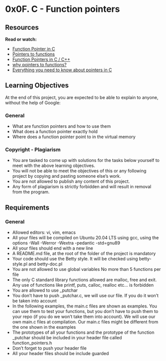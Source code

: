 # 0x0F. C - Function pointers
## Resources
**Read or watch:**

- [Function Pointer in C](https://intranet.alxswe.com/rltoken/yt8Q9jxzT_gyRAvnNkAgkw)
- [Pointers to functions](https://intranet.alxswe.com/rltoken/wP-yWvo9IqbcQsywMmh_iQ)
- [Function Pointers in C / C++](https://intranet.alxswe.com/rltoken/dAN27S1yyBPeBa8RGfvPNA)
- [why pointers to functions?](https://intranet.alxswe.com/rltoken/1vvWpH9Ux8axOLc9jPWcMw)
- [Everything you need to know about pointers in C](https://intranet.alxswe.com/rltoken/G_0lQzs4LAd1e5tKhNMPiw)

## Learning Objectives
At the end of this project, you are expected to be able to explain to anyone, without the help of Google:

### General
- What are function pointers and how to use them
- What does a function pointer exactly hold
- Where does a function pointer point to in the virtual memory

### Copyright - Plagiarism
- You are tasked to come up with solutions for the tasks below yourself to meet with the above learning objectives.
- You will not be able to meet the objectives of this or any following project by copying and pasting someone else’s work.
- You are not allowed to publish any content of this project.
- Any form of plagiarism is strictly forbidden and will result in removal from the program.
## Requirements
### General
- Allowed editors: vi, vim, emacs
- All your files will be compiled on Ubuntu 20.04 LTS using gcc, using the options -Wall -Werror -Wextra -pedantic -std=gnu89
- All your files should end with a new line
- A README.md file, at the root of the folder of the project is mandatory
- Your code should use the Betty style. It will be checked using betty-style.pl and betty-doc.pl
- You are not allowed to use global variables
No more than 5 functions per file
- The only C standard library functions allowed are malloc, free and exit. Any use of functions like printf, puts, calloc, realloc etc… is forbidden
- You are allowed to use _putchar
- You don’t have to push _putchar.c, we will use our file. If you do it won’t be taken into account
- In the following examples, the main.c files are shown as examples. You can use them to test your functions, but you don’t have to push them to your repo (if you do we won’t take them into account). We will use our own main.c files at compilation. Our main.c files might be different from the one shown in the examples
- The prototypes of all your functions and the prototype of the function _putchar should be included in your header file called function_pointers.h
- Don’t forget to push your header file
- All your header files should be include guarded
